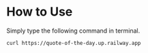# How to Use
Simply type the following command in terminal.
```bash
curl https://quote-of-the-day.up.railway.app
```
